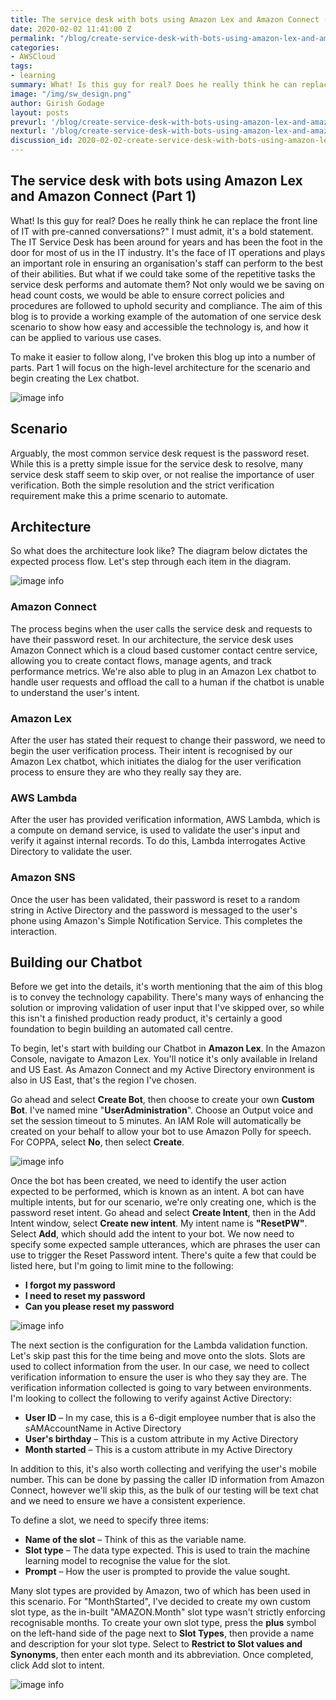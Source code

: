 ```yaml
---
title: The service desk with bots using Amazon Lex and Amazon Connect (Part 1)
date: 2020-02-02 11:41:00 Z
permalink: "/blog/create-service-desk-with-bots-using-amazon-lex-and-amazon-connect-part-1"
categories:
- AWSCloud
tags:
- learning
summary: What! Is this guy for real? Does he really think he can replace the front line of IT with pre-canned conversations?" I must admit, it's a bold statement. The IT Service Desk has been around for years and has been the foot in the door for most of us in the IT industry. It's the face of IT operations and plays an important role in ensuring an organisation's staff can perform to the best of their abilities. But what if we could take some of the repetitive tasks the service desk performs and automate them? Not only would we be saving on head count costs, we would be able to ensure correct policies and procedures are followed to uphold security and compliance. The aim of this blog is to provide a working example of the automation of one service desk scenario to show how easy and accessible the technology is, and how it can be applied to various use cases.
image: "/img/sw_design.png"
author: Girish Godage
layout: posts
prevurl: '/blog/create-service-desk-with-bots-using-amazon-lex-and-amazon-connect-part-1'
nexturl: '/blog/create-service-desk-with-bots-using-amazon-lex-and-amazon-connect-part-2'
discussion_id: 2020-02-02-create-service-desk-with-bots-using-amazon-lex-and-amazon-connect-part-1
---
```


## The service desk with bots using Amazon Lex and Amazon Connect (Part 1)

What! Is this guy for real? Does he really think he can replace the front line of IT with pre-canned conversations?" I must admit, it's a bold statement. The IT Service Desk has been around for years and has been the foot in the door for most of us in the IT industry. It's the face of IT operations and plays an important role in ensuring an organisation's staff can perform to the best of their abilities. But what if we could take some of the repetitive tasks the service desk performs and automate them? Not only would we be saving on head count costs, we would be able to ensure correct policies and procedures are followed to uphold security and compliance. The aim of this blog is to provide a working example of the automation of one service desk scenario to show how easy and accessible the technology is, and how it can be applied to various use cases.

To make it easier to follow along, I've broken this blog up into a number of parts. Part 1 will focus on the high-level architecture for the scenario and begin creating the Lex chatbot.

![image info](/img/awscloud/19/selfservicedora.png)

## Scenario
Arguably, the most common service desk request is the password reset. While this is a pretty simple issue for the service desk to resolve, many service desk staff seem to skip over, or not realise the importance of user verification. Both the simple resolution and the strict verification requirement make this a prime scenario to automate.

## Architecture
So what does the architecture look like? The diagram below dictates the expected process flow. Let's step through each item in the diagram.

![image info](/img/awscloud/19/amazon-connect-page-1-1.png)

### Amazon Connect
The process begins when the user calls the service desk and requests to have their password reset. In our architecture, the service desk uses Amazon Connect which is a cloud based customer contact centre service, allowing you to create contact flows, manage agents, and track performance metrics. We're also able to plug in an Amazon Lex chatbot to handle user requests and offload the call to a human if the chatbot is unable to understand the user's intent.

### Amazon Lex
After the user has stated their request to change their password, we need to begin the user verification process. Their intent is recognised by our Amazon Lex chatbot, which initiates the dialog for the user verification process to ensure they are who they really say they are.

### AWS Lambda
After the user has provided verification information, AWS Lambda, which is a compute on demand service, is used to validate the user's input and verify it against internal records. To do this, Lambda interrogates Active Directory to validate the user.

### Amazon SNS
Once the user has been validated, their password is reset to a random string in Active Directory and the password is messaged to the user's phone using Amazon's Simple Notification Service. This completes the interaction.

## Building our Chatbot
Before we get into the details, it's worth mentioning that the aim of this blog is to convey the technology capability. There's many ways of enhancing the solution or improving validation of user input that I've skipped over, so while this isn't a finished production ready product, it's certainly a good foundation to begin building an automated call centre.

To begin, let's start with building our Chatbot in **Amazon Lex**. In the Amazon Console, navigate to Amazon Lex. You'll notice it's only available in Ireland and US East. As Amazon Connect and my Active Directory environment is also in US East, that's the region I've chosen.

Go ahead and select **Create Bot**, then choose to create your own **Custom Bot**. I've named mine "**UserAdministration**". Choose an Output voice and set the session timeout to 5 minutes. An IAM Role will automatically be created on your behalf to allow your bot to use Amazon Polly for speech. For COPPA, select **No**, then select **Create**.

![image info](/img/awscloud/19/custombot.png)

Once the bot has been created, we need to identify the user action expected to be performed, which is known as an intent. A bot can have multiple intents, but for our scenario, we're only creating one, which is the password reset intent. Go ahead and select **Create Intent**, then in the Add Intent window, select **Create new intent**. My intent name is **"ResetPW"**. Select **Add**, which should add the intent to your bot. We now need to specify some expected sample utterances, which are phrases the user can use to trigger the Reset Password intent. There's quite a few that could be listed here, but I'm going to limit mine to the following:

* **I forgot my password**
* **I need to reset my password**
* **Can you please reset my password**

![image info](/img/awscloud/19/utterances.png)

The next section is the configuration for the Lambda validation function. Let's skip past this for the time being and move onto the slots. Slots are used to collect information from the user. In our case, we need to collect verification information to ensure the user is who they say they are. The verification information collected is going to vary between environments. I'm looking to collect the following to verify against Active Directory:

* **User ID** – In my case, this is a 6-digit employee number that is also the sAMAccountName in Active Directory
* **User's birthday** – This is a custom attribute in my Active Directory
* **Month started** – This is a custom attribute in my Active Directory

In addition to this, it's also worth collecting and verifying the user's mobile number. This can be done by passing the caller ID information from Amazon Connect, however we'll skip this, as the bulk of our testing will be text chat and we need to ensure we have a consistent experience.

To define a slot, we need to specify three items:

* **Name of the slot** – Think of this as the variable name.
* **Slot type** – The data type expected. This is used to train the machine learning model to recognise the value for the slot.
* **Prompt** – How the user is prompted to provide the value sought.

Many slot types are provided by Amazon, two of which has been used in this scenario. For "MonthStarted", I've decided to create my own custom slot type, as the in-built "AMAZON.Month" slot type wasn't strictly enforcing recognisable months. To create your own slot type, press the **plus** symbol on the left-hand side of the page next to **Slot Types**, then provide a name and description for your slot type. Select to **Restrict to Slot values and Synonyms**, then enter each month and its abbreviation. Once completed, click Add slot to intent.

![image info](/img/awscloud/19/monthsofyear.png)

